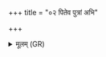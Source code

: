 +++
title = "०२ पितेव पुत्रां अभि"

+++
<details><summary>मूलम् (GR)</summary>

पितेव पुत्राꣳ अभि सं सचस्व नः  
शिवा नो वाता इह वान्तु शग्माः । +++(Bhatt. śagmā(ḥ))+++  
यम् ओदनं पचतो देवते इह  
तं नस् तप उत सत्यं म वित्ताम् ॥
</details>